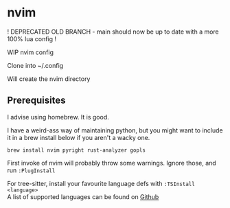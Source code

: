 # nvim

! DEPRECATED OLD BRANCH - main should now be up to date with a more 100% lua config !

WIP nvim config

Clone into ~/.config

Will create the nvim directory

## Prerequisites

I advise using homebrew. It is good.

I have a weird-ass way of maintaining python, but you might want to include it in a brew install below if you aren't a wacky one.

`brew install nvim pyright rust-analyzer gopls`

First invoke of nvim will probably throw some warnings. Ignore those, and run `:PlugInstall`

For tree-sitter, install your favourite language defs with `:TSInstall <language>`  
A list of supported languages can be found on [Github](https://github.com/nvim-treesitter/nvim-treesitter#supported-languages)
